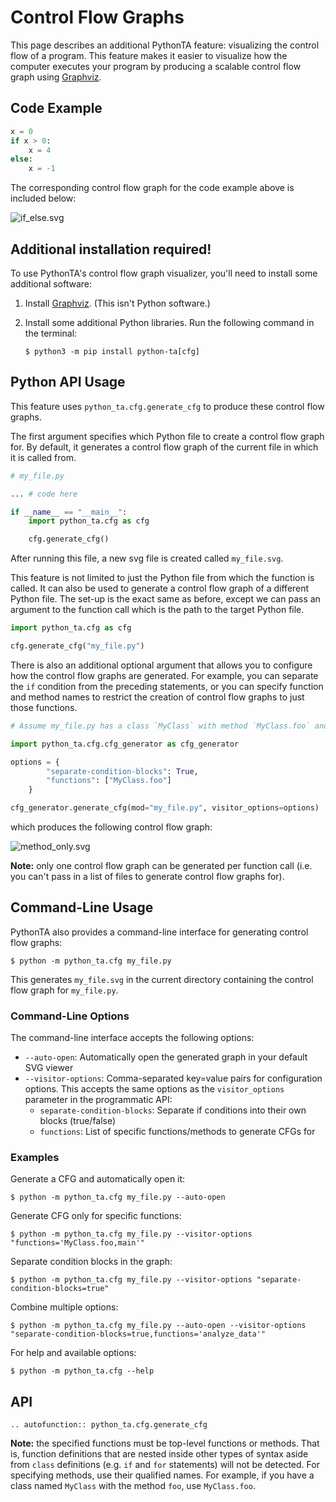# Control Flow Graphs

This page describes an additional PythonTA feature: visualizing the control flow of a program.
This feature makes it easier to visualize how the computer executes your program by producing a scalable control flow graph using [Graphviz].

## Code Example

```python
x = 0
if x > 0:
    x = 4
else:
    x = -1
```

The corresponding control flow graph for the code example above is included below:

![if_else.svg](images/if_else.svg)

## Additional installation required!

To use PythonTA's control flow graph visualizer, you'll need to install some additional software:

1. Install [Graphviz](https://www.graphviz.org/download/). (This isn't Python software.)
2. Install some additional Python libraries.
   Run the following command in the terminal:

   ```console
   $ python3 -m pip install python-ta[cfg]
   ```

## Python API Usage

This feature uses `python_ta.cfg.generate_cfg` to produce these control flow graphs.

The first argument specifies which Python file to create a control flow graph for. By default, it generates a control flow graph of the current file in which it is called from.

```python
# my_file.py

... # code here

if __name__ == "__main__":
    import python_ta.cfg as cfg

    cfg.generate_cfg()
```

After running this file, a new svg file is created called `my_file.svg`.

This feature is not limited to just the Python file from which the function is called. It can also be used to generate a control flow graph of a different Python file. The set-up is the exact same as before, except we can pass an argument to the function call which is the path to the target Python file.

```python
import python_ta.cfg as cfg

cfg.generate_cfg("my_file.py")
```

There is also an additional optional argument that allows you to configure how the control flow graphs are generated. For example, you can separate the `if` condition from the preceding statements, or you can specify function and method names to restrict the creation of control flow graphs to just those functions.

```python
# Assume my_file.py has a class `MyClass` with method `MyClass.foo` and a top-level method `foo`

import python_ta.cfg.cfg_generator as cfg_generator

options = {
        "separate-condition-blocks": True,
        "functions": ["MyClass.foo"]
    }

cfg_generator.generate_cfg(mod="my_file.py", visitor_options=options)
```

which produces the following control flow graph:

![method_only.svg](images/method_only.svg)

**Note:** only one control flow graph can be generated per function call (i.e. you can't pass in a list of files to generate control flow graphs for).

## Command-Line Usage

PythonTA also provides a command-line interface for generating control flow graphs:

```console
$ python -m python_ta.cfg my_file.py
```

This generates `my_file.svg` in the current directory containing the control flow graph for `my_file.py`.

### Command-Line Options

The command-line interface accepts the following options:

- `--auto-open`: Automatically open the generated graph in your default SVG viewer
- `--visitor-options`: Comma-separated key=value pairs for configuration options. This accepts the same options as the `visitor_options` parameter in the programmatic API:
  - `separate-condition-blocks`: Separate if conditions into their own blocks (true/false)
  - `functions`: List of specific functions/methods to generate CFGs for

### Examples

Generate a CFG and automatically open it:

```console
$ python -m python_ta.cfg my_file.py --auto-open
```

Generate CFG only for specific functions:

```console
$ python -m python_ta.cfg my_file.py --visitor-options "functions='MyClass.foo,main'"
```

Separate condition blocks in the graph:

```console
$ python -m python_ta.cfg my_file.py --visitor-options "separate-condition-blocks=true"
```

Combine multiple options:

```console
$ python -m python_ta.cfg my_file.py --auto-open --visitor-options "separate-condition-blocks=true,functions='analyze_data'"
```

For help and available options:

```console
$ python -m python_ta.cfg --help
```

## API

```{eval-rst}
.. autofunction:: python_ta.cfg.generate_cfg
```

**Note:** the specified functions must be top-level functions or methods. That is, function definitions that are nested inside other types of syntax aside from `class` definitions (e.g. `if` and `for` statements) will not be detected. For specifying methods, use their qualified names. For example, if you have a class named `MyClass` with the method `foo`, use `MyClass.foo`.

[Graphviz]: https://www.graphviz.org/
